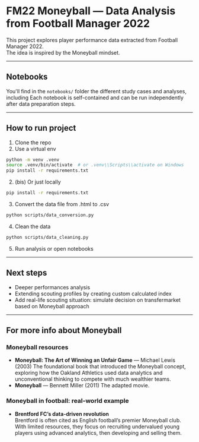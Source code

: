 # FM22 Moneyball — Data Analysis from Football Manager 2022

This project explores player performance data extracted from Football Manager 2022.  
The idea is inspired by the Moneyball mindset.

---

## Notebooks

You'll find in the `notebooks/` folder the different study cases and analyses, including
Each notebook is self-contained and can be run independently after data preparation steps.

---

## How to run project

1. Clone the repo
2. Use a virtual env 
```bash
python -m venv .venv
source .venv/bin/activate  # or .venv\\Scripts\\activate on Windows
pip install -r requirements.txt
```
2. (bis) Or just locally
```bash
pip install -r requirements.txt
```
3. Convert the data file from .html to .csv
```bash
python scripts/data_conversion.py
```
4. Clean the data 
```bash 
python scripts/data_cleaning.py
```
5. Run analysis or open notebooks

---

## Next steps
- Deeper performances analysis
- Extending scouting profiles by creating custom calculated index 
- Add real-life scouting situation: simulate decision on transfermarket based on Moneyball approach 

---

## For more info about Moneyball 

### Moneyball resources
- **Moneyball: The Art of Winning an Unfair Game** — Michael Lewis (2003) 
 The foundational book that introduced the Moneyball concept, exploring how the Oakland Athletics used data analytics and unconventional thinking to compete with much wealthier teams.
- **Moneyball** — Bennett Miller (2011)
 The adapted movie. 

### Moneyball in football: real-world example
- **Brentford FC’s data-driven revolution**  
  Brentford is often cited as English football’s premier Moneyball club. With limited resources, they focus on recruiting undervalued young players using advanced analytics, then developing and selling them.

